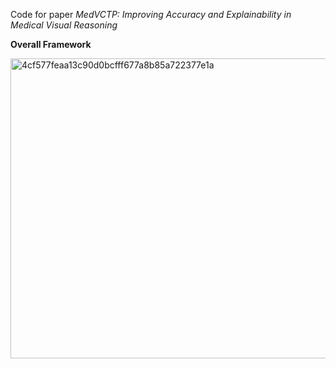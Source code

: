 Code for paper *MedVCTP: Improving Accuracy and Explainability in Medical Visual Reasoning* 

**Overall Framework**

<img width="719" height="480" alt="4cf577feaa13c90d0bcfff677a8b85a722377e1a" src="https://github.com/user-attachments/assets/5b6fe8f8-bdfa-4a56-9b3f-d4ae650de71c" />
